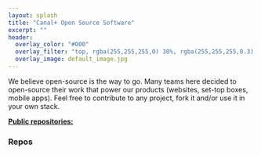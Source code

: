 ```yaml
---
layout: splash
title: "Canal+ Open Source Software"
excerpt: ""
header:
  overlay_color: "#000"
  overlay_filter: "top, rgba(255,255,255,0) 30%, rgba(255,255,255,0.3) 100%"
  overlay_image: default_image.jpg
---
```


We believe open-source is the way to go. Many teams here decided to open-source their work that power our products (websites, set-top boxes, mobile apps). Feel free to contribute to any project, fork it and/or use it in your own stack.

<p id="lastCommit"></p>
<p id="reposLength"><a href="https://github.com/canalplus" target="_blank"><strong><i class="fa fa-fw fa-github" aria-hidden="true"></i>Public repositories: </strong><span></span></a></p>

<div class="containerBg" id="repos">
  <div class="container">
    <h3 class="archive__subtitle">Repos</h3>
    <div id="content" class="grid__wrapper"></div>
  </div>
</div>
